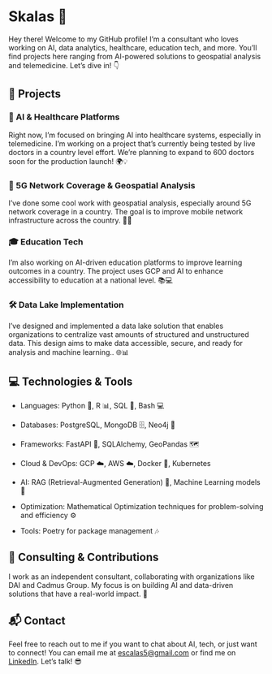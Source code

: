 # Skalas 🚀

Hey there! Welcome to my GitHub profile! I’m a consultant who loves working on AI, data analytics, healthcare, education tech, and more. You’ll find projects here ranging from AI-powered solutions to geospatial analysis and telemedicine. Let’s dive in! 👇

## 🌟 Projects

### 🏥 AI & Healthcare Platforms

Right now, I’m focused on bringing AI into healthcare systems, especially in telemedicine. I’m working on a project that’s currently being tested by live doctors in a country level effort. We’re planning to expand to 600 doctors soon for the production launch! 🌍💡

### 📡 5G Network Coverage & Geospatial Analysis

I’ve done some cool work with geospatial analysis, especially around 5G network coverage in a country. The goal is to improve mobile network infrastructure across the country. 📍📶

### 🎓 Education Tech

I’m also working on AI-driven education platforms to improve learning outcomes in a country. The project uses GCP and AI to enhance accessibility to education at a national level. 📚💻

### 🛠 Data Lake Implementation

I’ve designed and implemented a data lake solution that enables organizations to centralize vast amounts of structured and unstructured data. This design aims to make data accessible, secure, and ready for analysis and machine learning.. 🌐📊

## 💻 Technologies & Tools

  -	Languages: Python 🐍, R 📊, SQL 🔡, Bash 💻
  
  - Databases: PostgreSQL, MongoDB 🗄️, Neo4j 🌳
  
  - Frameworks: FastAPI 🚀, SQLAlchemy, GeoPandas 🗺️
  
  -	Cloud & DevOps: GCP ☁️, AWS ☁️, Docker 🐳, Kubernetes
  
  -	AI: RAG (Retrieval-Augmented Generation) 🤖, Machine Learning models 🧠
  
  -	Optimization: Mathematical Optimization techniques for problem-solving and efficiency ⚙️
  
  -	Tools: Poetry for package management 🎶
  
## 🤝 Consulting & Contributions

I work as an independent consultant, collaborating with organizations like DAI and Cadmus Group. My focus is on building AI and data-driven solutions that have a real-world impact. 🚀

## 📬 Contact

Feel free to reach out to me if you want to chat about AI, tech, or just want to connect! You can email me at [escalas5@gmail.com](mailto:escalas5@gmail.com) or find me on [LinkedIn](https://www.linkedin.com/in/skalas/). Let’s talk! 😎


<!--
**Skalas/Skalas** is a ✨ _special_ ✨ repository because its `README.md` (this file) appears on your GitHub profile.

Here are some ideas to get you started:

- 🔭 I’m currently working on ...
- 🌱 I’m currently learning ...
- 👯 I’m looking to collaborate on ...
- 🤔 I’m looking for help with ...
- 💬 Ask me about ...
- 📫 How to reach me: ...
- 😄 Pronouns: ...
- ⚡ Fun fact: ...
-->
